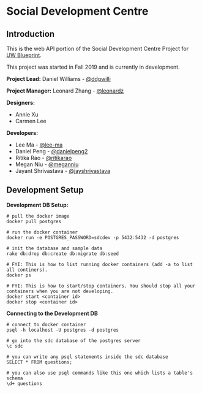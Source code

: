 # Social Development Centre

## Introduction

This is the web API portion of the Social Development Centre Project for [UW Blueprint](https://https://uwblueprint.org/).

This project was started in Fall 2019 and is currently in development.

**Project Lead:** Daniel Williams - [@ddgwilli](https://github.com/ddgwilli)

**Project Manager:** Leonard Zhang - [@leonardz](https://github.com/leonardz)

**Designers:** 
* Annie Xu
* Carmen Lee

**Developers:** 
* Lee Ma - [@lee-ma](https://github.com/lee-ma)
* Daniel Peng - [@danielpeng2](https://github.com/danielpeng2)
* Ritika Rao - [@ritikarao](https://github.com/ritikarao)
* Megan Niu - [@meganniu](https://github.com/meganniu)
* Jayant Shrivastava - [@jayshrivastava](https://github.com/jayshrivastava)

## Development Setup

**Development DB Setup:** 
```
# pull the docker image
docker pull postgres

# run the docker container
docker run -e POSTGRES_PASSWORD=sdcdev -p 5432:5432 -d postgres

# init the database and sample data
rake db:drop db:create db:migrate db:seed

# FYI: This is how to list running docker containers (add -a to list all continers).
docker ps

# FYI: This is how to start/stop containers. You should stop all your containers when you are not developing.
docker start <container id>
docker stop <container id>

```

**Connecting to the Development DB** 
```
# connect to docker container
psql -h localhost -U postgres -d postgres

# go into the sdc database of the postgres server
\c sdc

# you can write any psql statements inside the sdc database 
SELECT * FROM questions;

# you can also use psql commands like this one which lists a table's schema
\d+ questions
```
